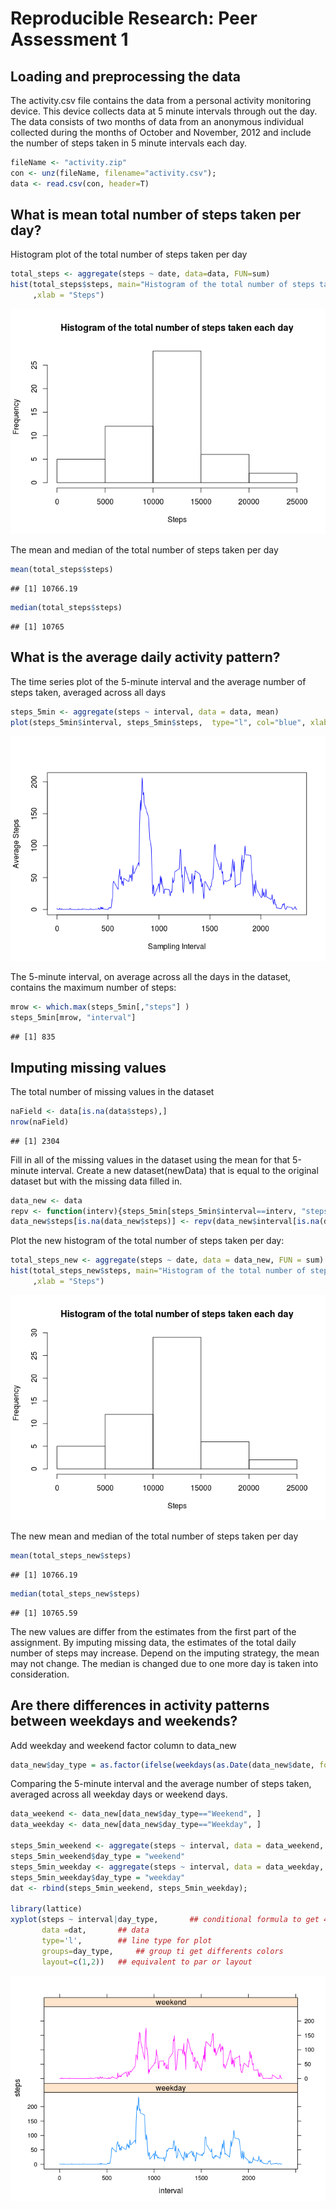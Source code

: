 # Reproducible Research: Peer Assessment 1

## Loading and preprocessing the data

The activity.csv file contains the data from a personal activity monitoring device. This device collects data at 5 minute intervals through out the day. The data consists of two months of data from an anonymous individual collected during the months of October and November, 2012 and include the number of steps taken in 5 minute intervals each day.


```r
fileName <- "activity.zip"
con <- unz(fileName, filename="activity.csv");
data <- read.csv(con, header=T)
```

## What is mean total number of steps taken per day?

Histogram plot of the total number of steps taken per day


```r
total_steps <- aggregate(steps ~ date, data=data, FUN=sum)
hist(total_steps$steps, main="Histogram of the total number of steps taken each day"
     ,xlab = "Steps")
```

![](PA1_template_files/figure-html/unnamed-chunk-2-1.png) 

The mean and median of the total number of steps taken per day


```r
mean(total_steps$steps)
```

```
## [1] 10766.19
```

```r
median(total_steps$steps)
```

```
## [1] 10765
```

## What is the average daily activity pattern?

The time series plot of the 5-minute interval and the average number of steps taken, averaged across all days


```r
steps_5min <- aggregate(steps ~ interval, data = data, mean)
plot(steps_5min$interval, steps_5min$steps,  type="l", col="blue", xlab="Sampling Interval", ylab="Average Steps")
```

![](PA1_template_files/figure-html/unnamed-chunk-4-1.png) 

The 5-minute interval, on average across all the days in the dataset, contains the maximum number of steps:


```r
mrow <- which.max(steps_5min[,"steps"] )
steps_5min[mrow, "interval"]
```

```
## [1] 835
```


## Imputing missing values

The total number of missing values in the dataset 


```r
naField <- data[is.na(data$steps),]
nrow(naField)
```

```
## [1] 2304
```

Fill in all of the missing values in the dataset using the mean for that 5-minute interval. Create a new dataset(newData) that is equal to the original dataset but with the missing data filled in.


```r
data_new <- data
repv <- function(interv){steps_5min[steps_5min$interval==interv, "steps"]}
data_new$steps[is.na(data_new$steps)] <- repv(data_new$interval[is.na(data_new$steps)])
```

Plot the new histogram of the total number of steps taken per day: 


```r
total_steps_new <- aggregate(steps ~ date, data = data_new, FUN = sum)
hist(total_steps_new$steps, main="Histogram of the total number of steps taken each day"
     ,xlab = "Steps")
```

![](PA1_template_files/figure-html/unnamed-chunk-8-1.png) 

The new mean and median of the total number of steps taken per day


```r
mean(total_steps_new$steps)
```

```
## [1] 10766.19
```

```r
median(total_steps_new$steps)
```

```
## [1] 10765.59
```
The new values are differ from the estimates from the first part of the assignment.  By imputing missing data, the estimates of the total daily number of steps may increase. Depend on the imputing strategy, the mean may not change. The median is changed due to one more day is taken into consideration. 

## Are there differences in activity patterns between weekdays and weekends?

Add weekday and weekend factor column to data_new

```r
data_new$day_type = as.factor(ifelse(weekdays(as.Date(data_new$date, format = "%Y-%m-%d")) %in% c("Saturday","Sunday"), "Weekend", "Weekday")) 
```

Comparing the 5-minute interval and the average number of steps taken, averaged across all weekday days or weekend days. 


```r
data_weekend <- data_new[data_new$day_type=="Weekend", ]
data_weekday <- data_new[data_new$day_type=="Weekday", ]

steps_5min_weekend <- aggregate(steps ~ interval, data = data_weekend, mean)
steps_5min_weekend$day_type = "weekend"
steps_5min_weekday <- aggregate(steps ~ interval, data = data_weekday, mean)
steps_5min_weekday$day_type = "weekday"
dat <- rbind(steps_5min_weekend, steps_5min_weekday);

library(lattice) 
xyplot(steps ~ interval|day_type,       ## conditional formula to get 4 panels
       data =dat,       ## data
       type='l',        ## line type for plot
       groups=day_type,     ## group ti get differents colors
       layout=c(1,2))   ## equivalent to par or layout
```

![](PA1_template_files/figure-html/unnamed-chunk-11-1.png) 
